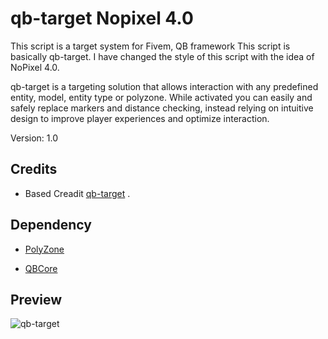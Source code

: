 
# qb-target Nopixel 4.0
This script is a target system for Fivem, QB framework
This script is basically qb-target. I have changed the style of this script with the idea of NoPixel 4.0.

qb-target is a targeting solution that allows interaction with any predefined entity, model, entity type or polyzone. While activated you can easily and safely replace markers and distance checking, instead relying on intuitive design to improve player experiences and optimize interaction.

Version: 1.0

## Credits

* Based Creadit [qb-target](https://github.com/qbcore-framework/qb-target) .

## Dependency

* [PolyZone](https://github.com/mkafrin/PolyZone)

* [QBCore](https://github.com/qbcore-framework/qb-core)

## Preview

![qb-target](https://github.com/imahdiy/qb-target-nopixel4.0/assets/127969842/c8ed5fe9-5e9d-4ed9-9717-a091d0e3cad7)
